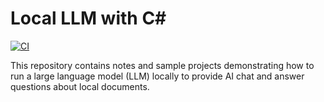 # Local LLM with C#

[![CI](https://github.com/swharden/Local-LLM-csharp/actions/workflows/cicd.yaml/badge.svg)](https://github.com/swharden/Local-LLM-csharp/actions/workflows/cicd.yaml)

This repository contains notes and sample projects demonstrating how to run a large language model (LLM) locally to provide AI chat and answer questions about local documents.